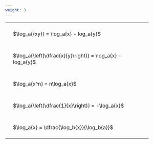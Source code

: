 ```yaml
---
weight: 3
---
```


<style type="text/css">
#T_fd59a th.col_heading {
  text-align: left;
  font-size: 1em;
}
#T_fd59a td {
  text-align: left;
  font-size: 1em;
  padding: 1.5em;
}
#T_fd59a_row0_col0, #T_fd59a_row1_col0, #T_fd59a_row2_col0, #T_fd59a_row3_col0, #T_fd59a_row4_col0 {
  width: 400px;
  white-space: pre-wrap;
}
</style>
<table id="T_fd59a">
  <thead>
  </thead>
  <tbody>
    <tr>
      <td id="T_fd59a_row0_col0" class="data row0 col0" >$\log_a{(xy)} = \log_a{x} + log_a{y}$</td>
    </tr>
    <tr>
      <td id="T_fd59a_row1_col0" class="data row1 col0" >$\log_a{\left(\dfrac{x}{y}\right)} = \log_a{x} - log_a{y}$</td>
    </tr>
    <tr>
      <td id="T_fd59a_row2_col0" class="data row2 col0" >$\log_a{x^n} = n\log_a{x}$</td>
    </tr>
    <tr>
      <td id="T_fd59a_row3_col0" class="data row3 col0" >$\log_a{\left(\dfrac{1}{x}\right)} = -\log_a{x}$</td>
    </tr>
    <tr>
      <td id="T_fd59a_row4_col0" class="data row4 col0" >$\log_a{x} = \dfrac{\log_b{x}}{\log_b{a}}$</td>
    </tr>
  </tbody>
</table>

